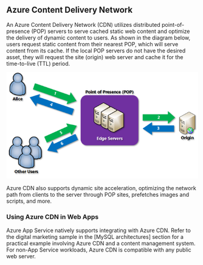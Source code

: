 ## Azure Content Delivery Network

An Azure Content Delivery Network (CDN) utilizes distributed point-of-presence (POP) servers to serve cached static web content and optimize the delivery of dynamic content to users. As shown in the diagram below, users request static content from their nearest POP, which will serve content from its cache. If the local POP servers do not have the desired asset, they will request the site (origin) web server and cache it for the time-to-live (TTL) period.

![This image demonstrates how Azure CDN POPs optimize content delivery.](./media/cdn-overview.png "Azure CDN POP static content delivery")

Azure CDN also supports dynamic site acceleration, optimizing the network path from clients to the server through POP sites, prefetches images and scripts, and more.

### Using Azure CDN in Web Apps

Azure App Service natively supports integrating with Azure CDN. Refer to the digital marketing sample in the [MySQL architectures] section for a practical example involving Azure CDN and a content management system. For non-App Service workloads, Azure CDN is compatible with any public web server.
